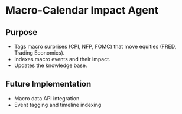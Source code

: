 # Macro-Calendar Impact Agent

## Purpose
- Tags macro surprises (CPI, NFP, FOMC) that move equities (FRED, Trading Economics).
- Indexes macro events and their impact.
- Updates the knowledge base.

## Future Implementation
- Macro data API integration
- Event tagging and timeline indexing 